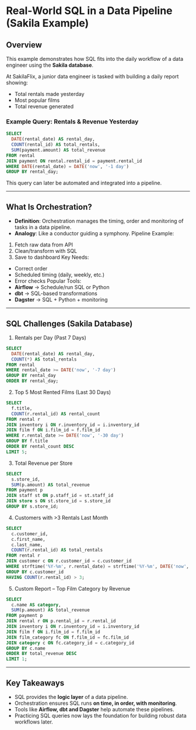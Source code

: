 # Real-World SQL in a Data Pipeline (Sakila Example)

## Overview
This example demonstrates how SQL fits into the daily workflow of a data engineer using the **Sakila database**.  

At SakilaFlix, a junior data engineer is tasked with building a daily report showing:
- Total rentals made yesterday  
- Most popular films  
- Total revenue generated  

### Example Query: Rentals & Revenue Yesterday
```sql
SELECT
  DATE(rental_date) AS rental_day,
  COUNT(rental_id) AS total_rentals,
  SUM(payment.amount) AS total_revenue
FROM rental
JOIN payment ON rental.rental_id = payment.rental_id
WHERE DATE(rental_date) = DATE('now', '-1 day')
GROUP BY rental_day;
```
This query can later be automated and integrated into a pipeline.

---

## What Is Orchestration?
- **Definition**: Orchestration manages the timing, order and monitoring of tasks in a data pipeline.
- **Analogy**: Like a conductor guiding a symphony.
Pipeline Example:
1. Fetch raw data from API
2. Clean/transform with SQL
3. Save to dashboard
Key Needs:
- Correct order
- Scheduled timing (daily, weekly, etc.)
- Error checks
Popular Tools:
- **Airflow** → Schedule/run SQL or Python
- **dbt** → SQL-based transformations
- **Dagster** → SQL + Python + monitoring
---

## SQL Challenges (Sakila Database)
1. Rentals per Day (Past 7 Days)
```sql
SELECT
  DATE(rental_date) AS rental_day,
  COUNT(*) AS total_rentals
FROM rental
WHERE rental_date >= DATE('now', '-7 day')
GROUP BY rental_day
ORDER BY rental_day;
```
2. Top 5 Most Rented Films (Last 30 Days)
```sql
SELECT
  f.title,
  COUNT(r.rental_id) AS rental_count
FROM rental r
JOIN inventory i ON r.inventory_id = i.inventory_id
JOIN film f ON i.film_id = f.film_id
WHERE r.rental_date >= DATE('now', '-30 day')
GROUP BY f.title
ORDER BY rental_count DESC
LIMIT 5;
```
3. Total Revenue per Store
```sql
SELECT
  s.store_id,
  SUM(p.amount) AS total_revenue
FROM payment p
JOIN staff st ON p.staff_id = st.staff_id
JOIN store s ON st.store_id = s.store_id
GROUP BY s.store_id;
```
4. Customers with >3 Rentals Last Month
```sql
SELECT
  c.customer_id,
  c.first_name,
  c.last_name,
  COUNT(r.rental_id) AS total_rentals
FROM rental r
JOIN customer c ON r.customer_id = c.customer_id
WHERE strftime('%Y-%m', r.rental_date) = strftime('%Y-%m', DATE('now', '-1 month'))
GROUP BY c.customer_id
HAVING COUNT(r.rental_id) > 3;
```
5. Custom Report – Top Film Category by Revenue
```sql
SELECT
  c.name AS category,
  SUM(p.amount) AS total_revenue
FROM payment p
JOIN rental r ON p.rental_id = r.rental_id
JOIN inventory i ON r.inventory_id = i.inventory_id
JOIN film f ON i.film_id = f.film_id
JOIN film_category fc ON f.film_id = fc.film_id
JOIN category c ON fc.category_id = c.category_id
GROUP BY c.name
ORDER BY total_revenue DESC
LIMIT 1;
```
---

## Key Takeaways
- SQL provides the **logic layer** of a data pipeline.
- Orchestration ensures SQL runs **on time, in order, with monitoring**.
- Tools like **Airflow, dbt and Dagster** help automate these pipelines.
- Practicing SQL queries now lays the foundation for building robust data workflows later.
